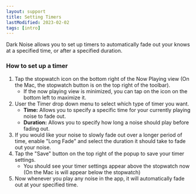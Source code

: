 ```yaml
---
layout: support
title: Setting Timers
lastModified: 2023-02-02
tags: [intro]
---
```


Dark Noise allows you to set up timers to automatically fade out your knows at a specified time, or after a specified duration.

### How to set up a timer

1. Tap the stopwatch icon on the bottom right of the Now Playing view (On the Mac, the stopwatch button is on the top right of the toolbar).
   * If the now playing view is minimized, you can tap on the icon on the bottom left to maximize it.
2. User the Timer drop down menu to select which type of timer you want.
   * **Time:** Allows you to specify a specific time for your currently playing noise to fade out.
   * **Duration:** Allows you to specify how long a noise should play before fading out.
3. If you would like your noise to slowly fade out over a longer period of time, enable "Long Fade" and select the duration it should take to fade out your noise.
4. Tap the "Save" button on the top right of the popup to save your timer settings.
   * You should see your timer settings appear above the stopwatch now (On the Mac is will appear below the stopwatch)
5. Now whenever you play any noise in the app, it will automatically fade out at your specified time.